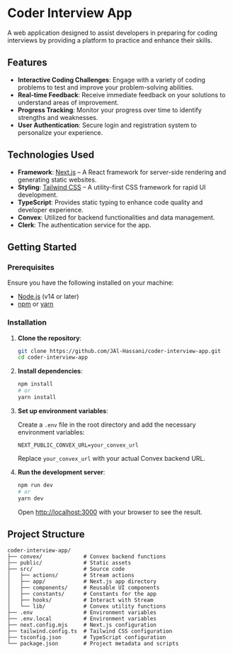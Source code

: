 # Coder Interview App

A web application designed to assist developers in preparing for coding interviews by providing a platform to practice and enhance their skills.

## Features

- **Interactive Coding Challenges**: Engage with a variety of coding problems to test and improve your problem-solving abilities.
- **Real-time Feedback**: Receive immediate feedback on your solutions to understand areas of improvement.
- **Progress Tracking**: Monitor your progress over time to identify strengths and weaknesses.
- **User Authentication**: Secure login and registration system to personalize your experience.

## Technologies Used

- **Framework**: [Next.js](https://nextjs.org/) – A React framework for server-side rendering and generating static websites.
- **Styling**: [Tailwind CSS](https://tailwindcss.com/) – A utility-first CSS framework for rapid UI development.
- **TypeScript**: Provides static typing to enhance code quality and developer experience.
- **Convex**: Utilized for backend functionalities and data management.
- **Clerk**: The authentication service for the app.

## Getting Started

### Prerequisites

Ensure you have the following installed on your machine:

- [Node.js](https://nodejs.org/) (v14 or later)
- [npm](https://www.npmjs.com/) or [yarn](https://yarnpkg.com/)

### Installation

1. **Clone the repository**:

   ```bash
   git clone https://github.com/JAl-Hassani/coder-interview-app.git
   cd coder-interview-app
   ```

2. **Install dependencies**:

   ```bash
   npm install
   # or
   yarn install
   ```

3. **Set up environment variables**:

   Create a `.env` file in the root directory and add the necessary environment variables:

   ```env
   NEXT_PUBLIC_CONVEX_URL=your_convex_url
   ```

   Replace `your_convex_url` with your actual Convex backend URL.

4. **Run the development server**:

   ```bash
   npm run dev
   # or
   yarn dev
   ```

   Open [http://localhost:3000](http://localhost:3000) with your browser to see the result.

## Project Structure

```
coder-interview-app/
├── convex/             # Convex backend functions
├── public/             # Static assets
├── src/                # Source code
│   ├── actions/        # Stream actions
│   ├── app/            # Next.js app directory
│   ├── components/     # Reusable UI components
│   ├── constants/      # Constants for the app
│   ├── hooks/          # Interact with Stream
│   └── lib/            # Convex utility functions
├── .env                # Environment variables
├── .env.local          # Environment variables
├── next.config.mjs     # Next.js configuration
├── tailwind.config.ts  # Tailwind CSS configuration
├── tsconfig.json       # TypeScript configuration
└── package.json        # Project metadata and scripts
```

